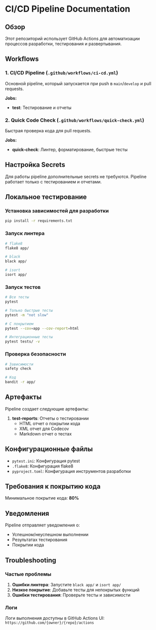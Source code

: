 # CI/CD Pipeline Documentation

## Обзор

Этот репозиторий использует GitHub Actions для автоматизации процессов разработки, тестирования и развертывания.

## Workflows

### 1. CI/CD Pipeline (`.github/workflows/ci-cd.yml`)

Основной pipeline, который запускается при push в `main`/`develop` и pull requests.

**Jobs:**
- **test**: Тестирование и отчеты

### 2. Quick Code Check (`.github/workflows/quick-check.yml`)

Быстрая проверка кода для pull requests.

**Jobs:**
- **quick-check**: Линтер, форматирование, быстрые тесты

## Настройка Secrets

Для работы pipeline дополнительные secrets не требуются. Pipeline работает только с тестированием и отчетами.

## Локальное тестирование

### Установка зависимостей для разработки

```bash
pip install -r requirements.txt
```

### Запуск линтера

```bash
# flake8
flake8 app/

# black
black app/

# isort
isort app/
```

### Запуск тестов

```bash
# Все тесты
pytest

# Только быстрые тесты
pytest -m "not slow"

# С покрытием
pytest --cov=app --cov-report=html

# Интеграционные тесты
pytest tests/ -v
```

### Проверка безопасности

```bash
# Зависимости
safety check

# Код
bandit -r app/
```

## Артефакты

Pipeline создает следующие артефакты:

1. **test-reports**: Отчеты о тестировании
   - HTML отчет о покрытии кода
   - XML отчет для Codecov
   - Markdown отчет о тестах

## Конфигурационные файлы

- `pytest.ini`: Конфигурация pytest
- `.flake8`: Конфигурация flake8
- `pyproject.toml`: Конфигурация инструментов разработки

## Требования к покрытию кода

Минимальное покрытие кода: **80%**

## Уведомления

Pipeline отправляет уведомления о:
- Успешном/неуспешном выполнении
- Результатах тестирования
- Покрытии кода

## Troubleshooting

### Частые проблемы

1. **Ошибки линтера**: Запустите `black app/` и `isort app/`
2. **Низкое покрытие**: Добавьте тесты для непокрытых функций
3. **Ошибки тестирования**: Проверьте тесты и зависимости

### Логи

Логи выполнения доступны в GitHub Actions UI:
`https://github.com/{owner}/{repo}/actions`
